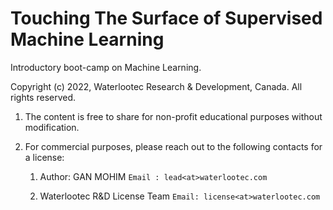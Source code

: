 # Touching The Surface of Supervised Machine Learning 
Introductory boot-camp on Machine Learning. 

Copyright (c) 2022, Waterlootec Research & Development, Canada. All rights reserved.

1. The content is free to share for non-profit educational purposes without modification. 

2. For commercial purposes, please reach out to the following contacts for a license:

    1. Author: GAN MOHIM
       `Email : lead<at>waterlootec.com`
       
    2. Waterlootec R&D License Team
       `Email: license<at>waterlootec.com`
